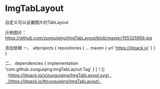 # ImgTabLayout
自定义可以设置图片的TabLayout

示例图片：https://github.com/zuoguiqing/ImgTabLayout/blob/master/155325956.jpg


添加依赖
一、
allprojects {
		repositories {
			...
			maven { url 'https://jitpack.io' }
		}
	}
  
  
二、
  dependencies {
	        implementation 'com.github.zuoguiqing:ImgTabLayout:Tag'
	}
[！[]（https://jitpack.io/v/zuoguiqing/ImgTabLayout.svg）（https://jitpack.io/#zuoguiqing/ImgTabLayout）
